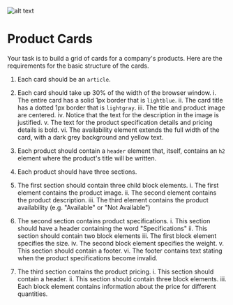 ![alt text](https://repository-images.githubusercontent.com/80960154/10ba1080-a5af-11e9-802e-720d8ef72ef9
 "Product card poster image")
 
# Product Cards

Your task is to build a grid of cards for a company's products. Here are the requirements for the basic structure of the cards.
1. Each card should be an `article`.

2. Each card should take up 30% of the width of the browser window.
		i. 			The entire card has a solid 1px border that is `lightblue`.
		ii. 		The card title has a dotted 1px border that is `lightgray`.
		iii. 		The title and product image are centered. 
		iv. 		Notice that the text for the description in the image is justified.
		v. 			The text for the product specification details and pricing details is bold.
		vi. 		The availability element extends the full width of the card, with a dark grey background and yellow text.

3. Each product should contain a `header` element that, itself, contains an `h2` element where the product's title will be written.

4. Each product should have three sections.

5. The first section should contain three child block elements.
    i.      The first element contains the product image.
		ii.     The second element contains the product description.
		iii.    The third element contains the product availability (e.g. "Available" or "Not Available") 

6. The second section contains product specifications.
    i.      This section should have a header containing the word "Specifications"
 		ii.    This section should contain two block elements 
    iii.    The first block element specifies the size.
    iv.     The second block element specifies the weight.
 		v.      This section should contain a footer.
    vi.     The footer contains text stating when the product specifications become invalid. 

7. The third section contains the product pricing. 
		i.      This section should contain a header. 
		ii.     This section should contain three block elements. 
		iii.    Each block element contains information about the price for different quantities. 
            


